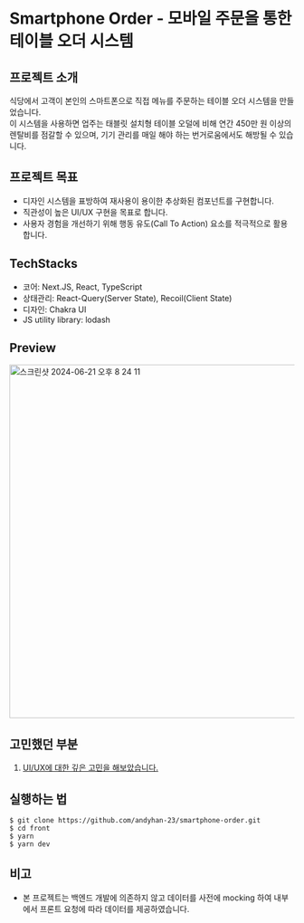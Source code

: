 # Smartphone Order - 모바일 주문을 통한 테이블 오더 시스템

## 프로젝트 소개
식당에서 고객이 본인의 스마트폰으로 직접 메뉴를 주문하는 테이블 오더 시스템을 만들었습니다.
<br />
이 시스템을 사용하면 업주는 태블릿 설치형 테이블 오덜에 비해 연간 450만 원 이상의 렌탈비를 점갈할 수 있으며, 기기 관리를 매일 해야 하는 번거로움에서도 해방될 수 있습니다.

## 프로젝트 목표
- 디자인 시스템을 표방하여 재사용이 용이한 추상화된 컴포넌트를 구현합니다.
- 직관성이 높은 UI/UX 구현을 목표로 합니다.
- 사용자 경험을 개선하기 위해 행동 유도(Call To Action) 요소를 적극적으로 활용합니다.

## TechStacks
- 코어: Next.JS, React, TypeScript
- 상태관리: React-Query(Server State), Recoil(Client State)
- 디자인: Chakra UI
- JS utility library: lodash

## Preview
<img width="625" alt="스크린샷 2024-06-21 오후 8 24 11" src="https://github.com/andyhan-23/Table-Order/assets/98483125/f1661baf-9ec8-48b6-8509-19ae1549b0b2">

## 고민했던 부분
1. [UI/UX에 대한 깊은 고민을 해보았습니다.](https://velog.io/@kungfuk11/%EC%89%BD%EA%B3%A0-%EC%A7%81%EA%B4%80%EC%A0%81%EC%9D%B8-UIUX)

## 실행하는 법
```
$ git clone https://github.com/andyhan-23/smartphone-order.git
$ cd front
$ yarn
$ yarn dev
```

## 비고
- 본 프로젝트는 백엔드 개발에 의존하지 않고 데이터를 사전에 mocking 하여 내부에서 프론트 요청에 따라 데이터를 제공하였습니다.
